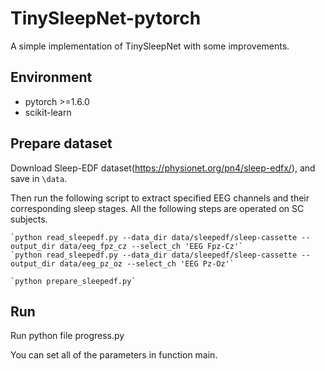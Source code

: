 # TinySleepNet-pytorch
A simple implementation of TinySleepNet with some improvements.

## Environment

* pytorch >=1.6.0
* scikit-learn

## Prepare dataset ##
Download Sleep-EDF dataset(https://physionet.org/pn4/sleep-edfx/),  and save in `\data`.

Then run the following script to extract specified EEG channels and their corresponding sleep stages. All the following steps are operated on SC subjects. 

    `python read_sleepedf.py --data_dir data/sleepedf/sleep-cassette --output_dir data/eeg_fpz_cz --select_ch 'EEG Fpz-Cz'`
    `python read_sleepedf.py --data_dir data/sleepedf/sleep-cassette --output_dir data/eeg_pz_oz --select_ch 'EEG Pz-Oz'`

    `python prepare_sleepedf.py`

## Run
 Run python file progress.py

You can set all of the parameters in function main.
